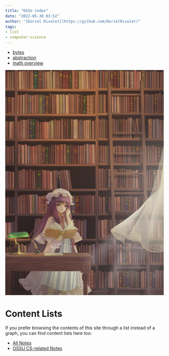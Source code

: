 ```yaml
---
title: "OSSU index"
date: "2022-05-30 03:52"
author: "[Doriel Rivalet](https://github.com/DorielRivalet)"
tags:
- list
- computer-science
---
```


- [bytes](notes/open-source-society-university/bytes.md)
- [abstraction](notes/open-source-society-university/abstraction.md)
- [math overview](notes/open-source-society-university/math-overview.md)


[![Example Image](https://github.com/DorielRivalet/quartz/blob/hugo/content/notes/images/Pasted-image-20220530204524.jpg?raw=true)](https://www.pixiv.net/en/artworks/54977260)


# Content Lists
If you prefer browsing the contents of this site through a list instead of a graph, you can find content lists here too:

- [All Notes](notes/)
- [OSSU CS-related Notes](tags/computer-science/)
